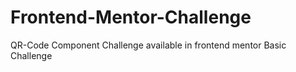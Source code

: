 # Frontend-Mentor-Challenge
QR-Code Component Challenge available in frontend mentor
Basic Challenge
